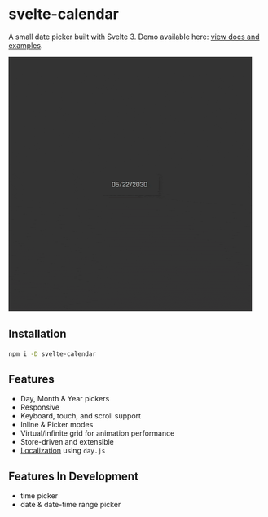 # svelte-calendar

A small date picker built with Svelte 3. Demo available here: [view docs and examples](https://6edesign.github.io/svelte-calendar).

![Demo](static/demo.gif)

## Installation

```sh
npm i -D svelte-calendar
```

## Features

- Day, Month & Year pickers
- Responsive
- Keyboard, touch, and scroll support
- Inline & Picker modes
- Virtual/infinite grid for animation performance
- Store-driven and extensible
- [Localization](https://6edesign.github.io/svelte-calendar) using `day.js`

## Features In Development

- time picker
- date & date-time range picker
